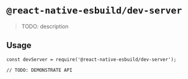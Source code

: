 # `@react-native-esbuild/dev-server`

> TODO: description

## Usage

```
const devServer = require('@react-native-esbuild/dev-server');

// TODO: DEMONSTRATE API
```
